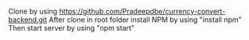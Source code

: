 Clone by using https://github.com/Pradeepdbe/currency-convert-backend.git
After clone in root folder install NPM by using "install npm"
Then start server by using "npm start"
